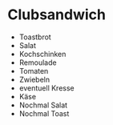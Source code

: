 # Clubsandwich

- Toastbrot 
- Salat 
- Kochschinken 
- Remoulade  
- Tomaten 
- Zwiebeln
- eventuell Kresse 
- Käse 
- Nochmal Salat 
- Nochmal Toast 

